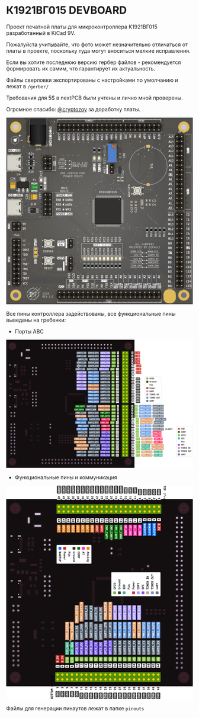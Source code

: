 # К1921ВГ015 DEVBOARD

Проект печатной платы для микроконтроллера К1921ВГ015 разработанный в KiCad 9V.

Пожалуйста учитывайте, что фото может незначительно отличаться от платы в проекте, поскольку туда могут вноситься мелкие исправления.

Если вы хотите последнюю версию гербер файлов - рекомендуется формировать их самим, что гарантирует их актуальность.

Файлы сверловки экспортированы с настройками по умолчанию и лежат в `/gerber/`

Требования для 5$ в nextPCB были учтены и лично мной проверены.

Огромное спасибо: [@cryptozoy](https://github.com/cryptozoy) за доработку платы.

![Banner](/images/front.png)

Все пины контроллера задействованы, все функциональные пины выведены на гребенки:

 - Порты ABC

![ABC](/images/PINOUT_ABC.png)

 - Функциональные пины и коммуникация

![ABC](/images/PINOUT_EXT.png)

Файлы для генерации пинаутов лежат в папке `pinouts`
